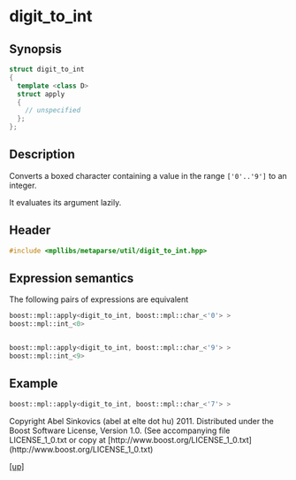 # digit_to_int

## Synopsis

```cpp
struct digit_to_int
{
  template <class D>
  struct apply
  {
    // unspecified
  };
};
```

## Description

Converts a boxed character containing a value in the range `['0'..'9']` to an
integer.

It evaluates its argument lazily.

## Header

```cpp
#include <mpllibs/metaparse/util/digit_to_int.hpp>
```

## Expression semantics

The following pairs of expressions are equivalent

```cpp
boost::mpl::apply<digit_to_int, boost::mpl::char_<'0'> >
boost::mpl::int_<0>


boost::mpl::apply<digit_to_int, boost::mpl::char_<'9'> >
boost::mpl::int_<9>
```

## Example

```cpp
boost::mpl::apply<digit_to_int, boost::mpl::char_<'7'> >
```

<p class="copyright">
Copyright Abel Sinkovics (abel at elte dot hu) 2011.
Distributed under the Boost Software License, Version 1.0.
(See accompanying file LICENSE_1_0.txt or copy at
[http://www.boost.org/LICENSE_1_0.txt](http://www.boost.org/LICENSE_1_0.txt)
</p>

[[up]](reference.html)





